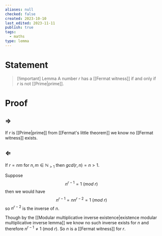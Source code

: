 ```yaml
---
aliases: null
checked: false
created: 2023-10-10
last_edited: 2023-11-11
publish: true
tags:
  - maths
type: lemma
---
```

# Statement

>[!important] Lemma
>A number $r$ has a [[Fermat witness]] if and only if $r$ is not [[Prime|prime]].

# Proof

## $\Rightarrow$

If $r$ is [[Prime|prime]] from [[Fermat's little theorem]] we know no [[Fermat witness]] exists.

## $\Leftarrow$

If $r = nm$ for $n,m \in \mathbb{N}_{>1}$ then $gcd(r,n) = n > 1$.

Suppose
$$n^{r-1} = 1 \ (mod \ r)$$
then we would have
$$n^{r-1} = n n^{r-2} = 1 \ (mod \ r)$$
so $n^{r-2}$ is the inverse of $n$.

Though by the [[Modular multiplicative inverse existence|existence modular multiplicative inverse lemma]] we know no such inverse exists for $n$ and therefore $n^{r-1} \not = 1$ (mod $r$). So $n$ is a [[Fermat witness]] for $r$.
